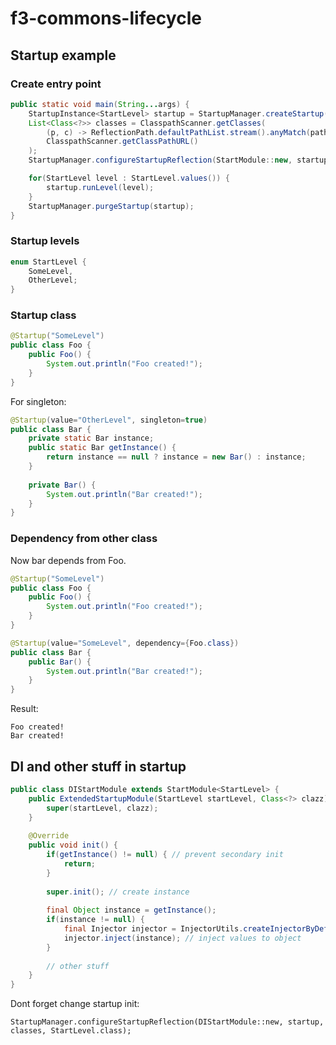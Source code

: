 # f3-commons-lifecycle
## Startup example
### Create entry point
```java
public static void main(String...args) {
	StartupInstance<StartLevel> startup = StartupManager.createStartup();
	List<Class<?>> classes = ClasspathScanner.getClasses(
		(p, c) -> ReflectionPath.defaultPathList.stream().anyMatch(path -> p.startsWith(path)), 
		ClasspathScanner.getClassPathURL()
	);
	StartupManager.configureStartupReflection(StartModule::new, startup, classes, StartLevel.class);

	for(StartLevel level : StartLevel.values()) {
		startup.runLevel(level);
	}
	StartupManager.purgeStartup(startup);
}
```

### Startup levels
```java
enum StartLevel {
	SomeLevel,
	OtherLevel;
}
```

### Startup class
```java
@Startup("SomeLevel")
public class Foo {
	public Foo() {
		System.out.println("Foo created!");
	}
}
```

For singleton:

```java
@Startup(value="OtherLevel", singleton=true)
public class Bar {
	private static Bar instance;
	public static Bar getInstance() {
		return instance == null ? instance = new Bar() : instance;
	}
  
	private Bar() {
		System.out.println("Bar created!");
	}
}
```

### Dependency from other class
Now bar depends from Foo.

```java
@Startup("SomeLevel")
public class Foo {
	public Foo() {
		System.out.println("Foo created!");
	}
}

@Startup(value="SomeLevel", dependency={Foo.class})
public class Bar {
	public Bar() {
		System.out.println("Bar created!");
	}
}
```

Result:

```
Foo created!
Bar created!
```

## DI and other stuff in startup
```java
public class DIStartModule extends StartModule<StartLevel> {
	public ExtendedStartupModule(StartLevel startLevel, Class<?> clazz) {
		super(startLevel, clazz);
	}
	
	@Override
	public void init() {
		if(getInstance() != null) { // prevent secondary init
			return;
		}
		
		super.init(); // create instance
		
		final Object instance = getInstance();
		if(instance != null) {
			final Injector injector = InjectorUtils.createInjectorByDefaultPath(); // get injector instance
			injector.inject(instance); // inject values to object
		}
		
		// other stuff
	}
}
```

Dont forget change startup init: 

`StartupManager.configureStartupReflection(DIStartModule::new, startup, classes, StartLevel.class);`